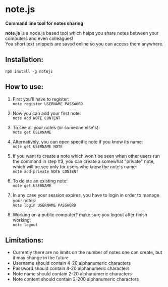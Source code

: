 # note.js
**Command line tool for notes sharing**  

**note.js** is a node.js based tool which helps you share notes between your computers and even colleagues!  
You short text snippets are saved online so you can access them anywhere.

## Installation:
`npm install -g notejs`

## How to use:
1. First you'll have to register:  
`note register USERNAME PASSWORD`

2. Now you can add your first note:  
`note add NOTE CONTENT`

3. To see all your notes (or someone else's):  
`note get USERNAME`

4. Alternatively, you can open specific note if you know its name:  
`note get USERNAME NOTE`

5. If you want to create a note which won't be seen when other users run the command in step #3, you can create 
 a somewhat "private" note, which will be see only for users who know the note's name:  
`note add-private NOTE CONTENT`

6. To delete an existing note:  
`note get USERNAME`

7. In any case your session expires, you have to login in order to manage your notes:  
`note login USERNAME PASSWORD`

8. Working on a public computer? make sure you logout after finish working:  
`note logout`

## Limitations:
* Currently there are no limits on the number of notes one can create, but it may change in the future
* Username should contain 4-20 alphanumeric characters
* Password should contain 4-20 alphanumeric characters
* Note name should contain 2-20 alphanumeric characters
* Note content should contain 2-200 alphanumeric characters